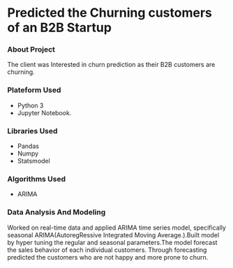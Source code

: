 # Predicted the Churning customers of an B2B Startup

### About Project
The client was Interested in churn prediction as their B2B customers are churning.

### Plateform Used
* Python 3
* Jupyter Notebook.

### Libraries Used
* Pandas
* Numpy
* Statsmodel 

### Algorithms Used
* ARIMA

### Data Analysis And Modeling
Worked on real-time data and applied ARIMA time series model, specifically seasonal
ARIMA(AutoregRessive Integrated Moving Average.).Built model by hyper tuning the regular and seasonal
parameters.The model forecast the sales behavior of each individual customers. Through forecasting
predicted the customers who are not happy and more prone to churn.
